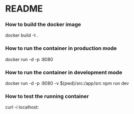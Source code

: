 # README #

### How to build the docker image ###

docker build -t <image-name> .

### How to run the container in production mode ###

docker run -d -p <mapped-port>:8080 <image-name>

### How to run the container in development mode ###

docker run -d -p <mapped-port>:8080 -v $(pwd)/src:/app/src <image-name> npm run dev

### How to test the running container ###

curl -i localhost:<selected-port>